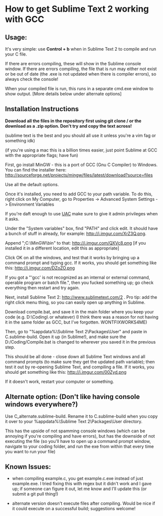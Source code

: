How to get Sublime Text 2 working with GCC
==========================================

Usage:
------

It's very simple: use **Control + b** when in Sublime Text 2 to compile and run your C file.

If there are errors compiling, these will show in the Sublime console window. If there are errors compiling, the file that is run may either not exist or be out of date (the .exe is not updated when there is compiler errors), so always check the console!

When your compiled file is run, this runs in a separate cmd.exe window to show output. [More details below under alternate options]

Installation Instructions
--------------------------

**Download all the files in the repository first using git clone / or the download as a .zip option. Don't try and copy the text across!**

(sublime text is the best and you should all use it unless you're a vim fag or something idk)

(if you're using a mac this is a billion times easier, just point Sublime at GCC with the appropriate flags; have fun)

First, go install MinGW - this is a port of GCC (Gnu C Compiler) to Windows. You can find the installer here: http://sourceforge.net/projects/mingw/files/latest/download?source=files

Use all the default options.

Once it's installed, you need to add GCC to your path variable. To do this, right click on My Computer, go to Properties -> Advanced System Settings -> Environment Variables

If you're daft enough to use [UAC](http://en.wikipedia.org/wiki/User_Account_Control) make sure to give it admin privileges when it asks.

Under the "System variables" box, find "PATH" and click edit. It should have a bunch of stuff in already, for example: http://i.imgur.com/XrZ3Q.png.

Append ";C:\MinGW\bin" to that: http://i.imgur.com/QXVc8.png [if you installed it in a different location, edit this as appropriate]

Click OK on all the windows, and test that it works by bringing up a command prompt and typing gcc. If it works, you should get something like this: http://i.imgur.com/DZoZO.png

If you got a "'gcc' is not recognized as an internal or external command, operable program or batch file.", then you fucked something up; go check everything then restart and try again.

Next, install Sublime Text 2: http://www.sublimetext.com/2 . Pro tip: add the right click menu thing, so you can easily open up anything in Sublime.

Download compile.bat, and save it in the main folder where you keep your code (e.g. D:\Coding\ or whatever) (I think there was a reason for not having it in the same folder as GCC, but I've forgotten. WONTFIXWORKS4ME)

Then, go to "%appdata%\Sublime Text 2\Packages\User" and paste in C.sublime-build. Open it up (in Sublime!), and make sure the D:/Coding/Compile.bat is changed to wherever you saved it in the previous step.

This should be all done - close down all Sublime Text windows and all command prompts (to make sure they get the updated path variable); then test it out by re-opening Sublime Text, and compiling a file. If it works, you should get something like this: http://i.imgur.com/00Zyd.png

If it doesn't work, restart your computer or something.

Alternate option: (Don't like having console windows everywhere?)
---------------------------------------------

Use C_alternate.sublime-build. Rename it to C.sublime-build when you copy it over to your %appdata%\Sublime Text 2\Packages\User directory.

This has the upside of not spamming console windows (which can be annoying if you're compiling and have errors), but has the downside of not executing the file (so you'll have to open up a command prompt window, navigate to your coding folder, and run the exe from within that every time you want to run your file)

Known Issues:
-------------

- when compiling example.c, you get example.c.exe instead of just example.exe. I tried fixing this with regex but it didn't work and I gave up; if someone can figure it out, let me know and I'll update this (or submit a git pull thing!)

- alternate version doesn't execute files after compiling. Would be nice if it could execute on a successful build; suggestions welcome!